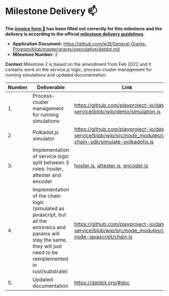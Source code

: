 
# Milestone Delivery :mailbox:

**The [invoice form :pencil:](https://docs.google.com/forms/d/e/1FAIpQLSfmNYaoCgrxyhzgoKQ0ynQvnNRoTmgApz9NrMp-hd8mhIiO0A/viewform) has been filled out correctly for this milestone and the delivery is according to the official [milestone delivery guidelines](https://github.com/w3f/Grants-Program/blob/master/docs/milestone-deliverables-guidelines.md).**  

* **Application Document:** https://github.com/w3f/General-Grants-Program/blob/master/grants/speculative/datdot.md
* **Milestone Number:** 2

**Context**
Milestone 2 is based on the amendment from Feb 2022 and it contains work on the service.js logic, process-cluster management for running simulations and updated documentation.


| Number | Deliverable | Link | Notes |
| ------------- | ------------- | ------------- |------------- |
| 1. | Process-cluster management for running simulations |https://github.com/playproject-io/datdot-service/blob/wip/demo/simulation.js| ...| 
| 2 | Polkadot.js simulator |https://github.com/playproject-io/datdot-service/blob/wip/src/node_modules/datdot-chain-sdk/simulate-polkadotjs.js| ...| 
| 3.  | Implementation of service logic split between 3 roles: hoster, attester and encoder |[hoster.js](https://github.com/playproject-io/datdot-service/blob/wip/src/roles/hoster.js), [attester.js](https://github.com/playproject-io/datdot-service/blob/wip/src/roles/attester.js), [encoder.js](https://github.com/playproject-io/datdot-service/blob/wip/src/roles/encoder.js)| There are networking bugs remaining. In order to resolve them, need to build a Networking module & Task management module (aka Restarting tasks system), which will take more time and we therefore apllied these tasks in the Treasury proposal. 
| 4.  | Implementation of the chain logic (simulated as javascript, but all the extrinsics and params will stay the same, they will just need to be reimplemented in rust/substrate) |https://github.com/playproject-io/datdot-service/blob/wip/src/node_modules/datdot-node-javascript/chain.js| Here's the screencast with a short demo of the code https://watch.screencastify.com/v/ZSx4VaflQnJaM9S9xrIB (in the meanwhile I merged the milestone_2 branch to main, so you can just clone the main branch| 
| 5.  | Updated documentation|https://datdot.org/#doc | ...| 